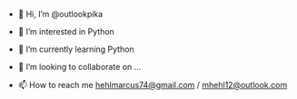 - 👋 Hi, I’m @outlookpika
- 👀 I’m interested in Python

- 🌱 I’m currently learning Python
- 💞️ I’m looking to collaborate on ...
- 📫 How to reach me hehlmarcus74@gmail.com / mhehl12@outlook.com

<!---
outlookpika/outlookpika is a ✨ special ✨ repository because its `README.md` (this file) appears on your GitHub profile.
You can click the Preview link to take a look at your changes.
--->
